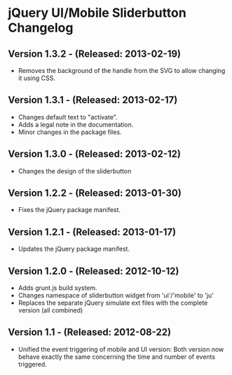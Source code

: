 jQuery UI/Mobile Sliderbutton Changelog
=======================================

Version 1.3.2 - (Released: 2013-02-19)
-------------
* Removes the background of the handle from the SVG to allow changing it using CSS.

Version 1.3.1 - (Released: 2013-02-17)
-------------
* Changes default text to "activate".
* Adds a legal note in the documentation.
* Minor changes in the package files.

Version 1.3.0 - (Released: 2013-02-12)
-------------
* Changes the design of the sliderbutton

Version 1.2.2 - (Released: 2013-01-30)
-------------
* Fixes the jQuery package manifest.

Version 1.2.1 - (Released: 2013-01-17)
-------------
* Updates the jQuery package manifest.

Version 1.2.0 - (Released: 2012-10-12)
-------------
* Adds grunt.js build system.
* Changes namespace of sliderbutton widget from 'ui'/'mobile' to 'ju'
* Replaces the separate jQuery simulate ext files with the complete version (all combined)

Version 1.1 - (Released: 2012-08-22)
-----------
* Unified the event triggering of mobile and UI version: Both version now behave exactly the same concerning the time and number of events triggered.